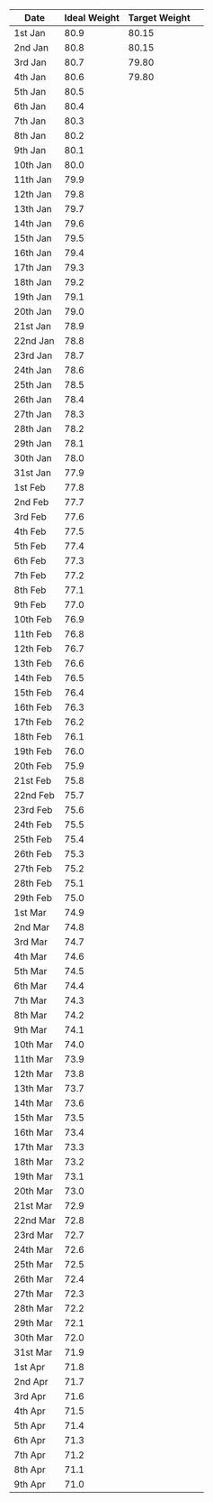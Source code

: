 | Date     | Ideal Weight | Target Weight |     |
| -------- | ------------ | ------------- | --- |
| 1st Jan  | 80.9         | 80.15         |     |
| 2nd Jan  | 80.8         | 80.15         |     |
| 3rd Jan  | 80.7         | 79.80         |     |
| 4th Jan  | 80.6         | 79.80         |     |
| 5th Jan  | 80.5         |               |     |
| 6th Jan  | 80.4         |               |     |
| 7th Jan  | 80.3         |               |     |
| 8th Jan  | 80.2         |               |     |
| 9th Jan  | 80.1         |               |     |
| 10th Jan | 80.0         |               |     |
| 11th Jan | 79.9         |               |     |
| 12th Jan | 79.8         |               |     |
| 13th Jan | 79.7         |               |     |
| 14th Jan | 79.6         |               |     |
| 15th Jan | 79.5         |               |     |
| 16th Jan | 79.4         |               |     |
| 17th Jan | 79.3         |               |     |
| 18th Jan | 79.2         |               |     |
| 19th Jan | 79.1         |               |     |
| 20th Jan | 79.0         |               |     |
| 21st Jan | 78.9         |               |     |
| 22nd Jan | 78.8         |               |     |
| 23rd Jan | 78.7         |               |     |
| 24th Jan | 78.6         |               |     |
| 25th Jan | 78.5         |               |     |
| 26th Jan | 78.4         |               |     |
| 27th Jan | 78.3         |               |     |
| 28th Jan | 78.2         |               |     |
| 29th Jan | 78.1         |               |     |
| 30th Jan | 78.0         |               |     |
| 31st Jan | 77.9         |               |     |
| 1st Feb  | 77.8         |               |     |
| 2nd Feb  | 77.7         |               |     |
| 3rd Feb  | 77.6         |               |     |
| 4th Feb  | 77.5         |               |     |
| 5th Feb  | 77.4         |               |     |
| 6th Feb  | 77.3         |               |     |
| 7th Feb  | 77.2         |               |     |
| 8th Feb  | 77.1         |               |     |
| 9th Feb  | 77.0         |               |     |
| 10th Feb | 76.9         |               |     |
| 11th Feb | 76.8         |               |     |
| 12th Feb | 76.7         |               |     |
| 13th Feb | 76.6         |               |     |
| 14th Feb | 76.5         |               |     |
| 15th Feb | 76.4         |               |     |
| 16th Feb | 76.3         |               |     |
| 17th Feb | 76.2         |               |     |
| 18th Feb | 76.1         |               |     |
| 19th Feb | 76.0         |               |     |
| 20th Feb | 75.9         |               |     |
| 21st Feb | 75.8         |               |     |
| 22nd Feb | 75.7         |               |     |
| 23rd Feb | 75.6         |               |     |
| 24th Feb | 75.5         |               |     |
| 25th Feb | 75.4         |               |     |
| 26th Feb | 75.3         |               |     |
| 27th Feb | 75.2         |               |     |
| 28th Feb | 75.1         |               |     |
| 29th Feb | 75.0         |               |     |
| 1st Mar  | 74.9         |               |     |
| 2nd Mar  | 74.8         |               |     |
| 3rd Mar  | 74.7         |               |     |
| 4th Mar  | 74.6         |               |     |
| 5th Mar  | 74.5         |               |     |
| 6th Mar  | 74.4         |               |     |
| 7th Mar  | 74.3         |               |     |
| 8th Mar  | 74.2         |               |     |
| 9th Mar  | 74.1         |               |     |
| 10th Mar | 74.0         |               |     |
| 11th Mar | 73.9         |               |     |
| 12th Mar | 73.8         |               |     |
| 13th Mar | 73.7         |               |     |
| 14th Mar | 73.6         |               |     |
| 15th Mar | 73.5         |               |     |
| 16th Mar | 73.4         |               |     |
| 17th Mar | 73.3         |               |     |
| 18th Mar | 73.2         |               |     |
| 19th Mar | 73.1         |               |     |
| 20th Mar | 73.0         |               |     |
| 21st Mar | 72.9         |               |     |
| 22nd Mar | 72.8         |               |     |
| 23rd Mar | 72.7         |               |     |
| 24th Mar | 72.6         |               |     |
| 25th Mar | 72.5         |               |     |
| 26th Mar | 72.4         |               |     |
| 27th Mar | 72.3         |               |     |
| 28th Mar | 72.2         |               |     |
| 29th Mar | 72.1         |               |     |
| 30th Mar | 72.0         |               |     |
| 31st Mar | 71.9         |               |     |
| 1st Apr  | 71.8         |               |     |
| 2nd Apr  | 71.7         |               |     |
| 3rd Apr  | 71.6         |               |     |
| 4th Apr  | 71.5         |               |     |
| 5th Apr  | 71.4         |               |     |
| 6th Apr  | 71.3         |               |     |
| 7th Apr  | 71.2         |               |     |
| 8th Apr  | 71.1         |               |     |
| 9th Apr  | 71.0         |               |     |
